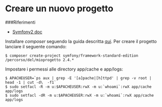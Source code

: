 Creare un nuovo progetto
========

###Riferimenti
- [Symfony2 doc](http://symfony.com/it/doc/current/book/installation.html)

Installare *composer* seguendo la guida descritta [qui](https://github.com/web6info/Composer/blob/master/install-global.md#installazione-globale). Per creare il progetto lanciare il seguente comando:
```
$ composer create-project symfony/framework-standard-edition /percorso/del/mioprogetto 2.4.*
```
Impostare i permessi alle directory app/cache e app/logs:
```
$ APACHEUSER=`ps aux | grep -E '[a]pache|[h]ttpd' | grep -v root | head -1 | cut -d\  -f1`
$ sudo setfacl -R -m u:$APACHEUSER:rwX -m u:`whoami`:rwX app/cache app/logs
$ sudo setfacl -dR -m u:$APACHEUSER:rwX -m u:`whoami`:rwX app/cache app/logs
```
